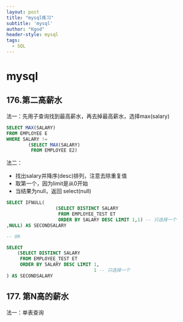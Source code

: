 ```yaml
---
layout: post
title: "mysql练习"
subtitle: 'mysql'
author: "Kgod"
header-style: mysql
tags:
  - SQL
---
```


# mysql

## 176.第二高薪水
法一：先用子查询找到最高薪水，再去掉最高薪水，选择max(salary)
```sql
SELECT MAX(SALARY)
FROM EMPLOYEE E
WHERE SALARY !=
        (SELECT MAX(SALARY)
         FROM EMPLOYEE E2)
```


法二：
- 找出salary并降序(desc)排列，注意去除重复值
- 取第一个，因为limit是从0开始
- 当结果为null，返回 select(null)

```sql
SELECT IFNULL(
                  (SELECT DISTINCT SALARY
                   FROM EMPLOYEE_TEST ET
                   ORDER BY SALARY DESC LIMIT 1,1) -- 只选择一个
,NULL) AS SECONDSALARY 

-- OR

SELECT
    (SELECT DISTINCT SALARY
     FROM EMPLOYEE_TEST ET
     ORDER BY SALARY DESC LIMIT 1,
                                1 -- 只选择一个
) AS SECONDSALARY
```

## 177. 第N高的薪水

法一：单表查询

```sql


```




<!-- ## groupby
1.test
```python
# 按A列分组，获取其他列的均值
df.groupby('A').mean()
# 按多列分组
df.groupby(['A','B']).mean()
# dakdoks
# sds
# dsds
```
2 -->










